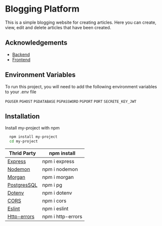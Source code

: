 
# Blogging Platform

This is a simple blogging website for creating articles. Here you can create, view, edit and delete articles that have been created.


## Acknowledgements

 - [Backend](https://github.com/msuryasyahruli/BE-blogging-app.git)
 - [Frontend](https://github.com/msuryasyahruli/FE-blogging-app.git)



## Environment Variables

To run this project, you will need to add the following environment variables to your .env file

`PGUSER`
`PGHOST`
`PGDATABASE`
`PGPASSWORD`
`PGPORT`
`PORT`
`SECRETE_KEY_JWT`


## Installation

Install my-project with npm

```bash
  npm install my-project
  cd my-project
```
    
| Thrid Party   | npm install       |
| ------------- | ----------------- |
| [Express]     | npm i express     |
| [Nodemon]     | npm i nodemon     |
| [Morgan]      | npm i morgan      |
| [PostgresSQL] | npm i pg          |
| [Dotenv]      | npm i dotenv      |
| [CORS]        | npm i cors        |
| [Eslint]      | npm i eslint      |
| [Http-errors] | npm i http-errors |

[express]: http://expressjs.com
[Nodemon]: https://www.npmjs.com/package/nodemon
[Morgan]: https://www.npmjs.com/package/morgan
[PostgresSQL]: https://node-postgres.com
[Dotenv]: https://www.npmjs.com/package/dotenv
[CORS]: https://www.npmjs.com/package/cors
[Eslint]: https://eslint.org
[Http-errors]: https://www.npmjs.com/package/http-errors